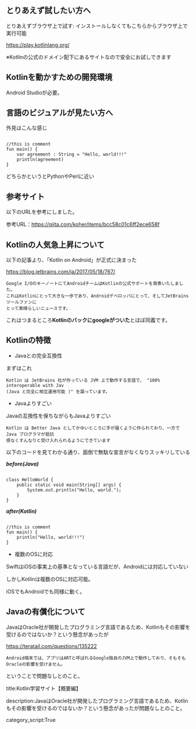 
## とりあえず試したい方へ

とりあえずブラウザ上で試す: インストールしなくてもこちらからブラウザ上で実行可能

https://play.kotlinlang.org/

※Kotlinの公式のドメイン配下にあるサイトなので安全にお試しできます


## Kotlinを動かすための開発環境

Android Studioが必要。




## 言語のビジュアルが見たい方へ

外見はこんな感じ

<pre><code>
//this is comment
fun main() {
    var agreement : String = "Hello, world!!!"
    println(agreement)
}
</code></pre>

どちらかというとPythonやPerlに近い






## 参考サイト

以下のURLを参考にしました。

参考URL：https://qiita.com/koher/items/bcc58c01c6ff2ece658f




## Kotlinの人気急上昇について

以下の記事より、「Kotlin on Android」が正式に決まった

https://blog.jetbrains.com/ja/2017/05/18/767/


    Google I/OのキーノートにてAndroidチームはKotlinの公式サポートを発表いたしました。
    これはKotlinにとって大きな一歩であり、Androidデベロッパにとって、そしてJetBrainsツールファンに
    とって素晴らしいニュースです。

これはつまるところ**Kotlinのバックにgoogleがついた**とほぼ同義です。



## Kotlinの特徴


- Javaとの完全互換性

まずはこれ

    Kotlin は JetBrains 社が作っている JVM 上で動作する言語で、 "100% interoperable with Jav
    (Java と完全に相互運用可能 )" を謳っています。


- Javaよりすごい

Javaの互換性を保ちながらもJavaよりすごい

    Kotlin は Better Java としてかゆいところに手が届くように作られており、一方で Java プログラマが抵抗
    感なくすんなりと受け入れられるようにできています


以下のコードを見てわかる通り、面倒で無駄な宣言がなくなりスッキリしている

***before(Java)***

<pre><code>
class HelloWorld {
	public static void main(String[] args) {
		System.out.println("Hello, world.");
	}
}
</code></pre>

***after(Kotlin)***

<pre><code>
//this is comment
fun main() {
    println("Hello, world!!!")
}
</code></pre>

- 複数のOSに対応

SwiftはiOSの事実上の基準となっている言語だが、Androidには対応していない

しかしKotlinは複数のOSに対応可能。

iOSでもAndroidでも同様に動く。



## Javaの有償化について

JavaはOracle社が開発したプログラミング言語であるため、Kotlinもその影響を受けるのではないか？という懸念があったが

https://teratail.com/questions/135222

    Android端末では、アプリはARTと呼ばれるGoogle独自のJVM上で動作しており、そもそもOracleの影響を受けません。

ということで問題なしとのこと。

















title:Kotlin学習サイト【概要編】

description:JavaはOracle社が開発したプログラミング言語であるため、Kotlinもその影響を受けるのではないか？という懸念があったが問題なしとのこと。

category_script:True




